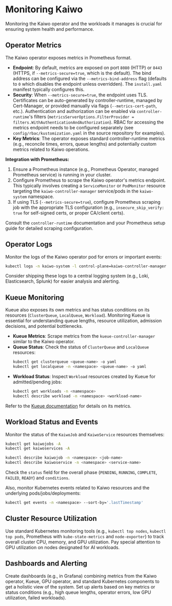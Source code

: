 # Monitoring Kaiwo

Monitoring the Kaiwo operator and the workloads it manages is crucial for ensuring system health and performance.

## Operator Metrics

The Kaiwo operator exposes metrics in Prometheus format.

*   **Endpoint**: By default, metrics are exposed on port `8080` (HTTP) or `8443` (HTTPS, if `--metrics-secure=true`, which is the default). The bind address can be configured via the `--metrics-bind-address` flag (defaults to `0` which disables the endpoint unless overridden). The `install.yaml` manifest typically configures this.
*   **Security**: When `--metrics-secure=true`, the endpoint uses TLS. Certificates can be auto-generated by controller-runtime, managed by Cert-Manager, or provided manually via flags (`--metrics-cert-path`, etc.). Authentication and authorization can be enabled via `controller-runtime`'s filters (`metricsServerOptions.FilterProvider = filters.WithAuthenticationAndAuthorization`). RBAC for accessing the metrics endpoint needs to be configured separately (see `config/rbac/kustomization.yaml` in the source repository for examples).
*   **Key Metrics**: The operator exposes standard controller-runtime metrics (e.g., reconcile times, errors, queue lengths) and potentially custom metrics related to Kaiwo operations.

**Integration with Prometheus:**

1.  Ensure a Prometheus instance (e.g., Prometheus Operator, managed Prometheus service) is running in your cluster.
2.  Configure Prometheus to scrape the Kaiwo operator's metrics endpoint. This typically involves creating a `ServiceMonitor` or `PodMonitor` resource targeting the `kaiwo-controller-manager` service/pods in the `kaiwo-system` namespace.
3.  If using TLS (`--metrics-secure=true`), configure Prometheus scraping job with the appropriate TLS configuration (e.g., `insecure_skip_verify: true` for self-signed certs, or proper CA/client certs).

Consult the `controller-runtime` documentation and your Prometheus setup guide for detailed scraping configuration.

## Operator Logs

Monitor the logs of the Kaiwo operator pod for errors or important events:

```bash
kubectl logs -n kaiwo-system -l control-plane=kaiwo-controller-manager -f
```

Consider shipping these logs to a central logging system (e.g., Loki, Elasticsearch, Splunk) for easier analysis and alerting.

## Kueue Monitoring

Kueue also exposes its own metrics and has status conditions on its resources (`ClusterQueue`, `LocalQueue`, `Workload`). Monitoring Kueue is essential for understanding queue lengths, resource utilization, admission decisions, and potential bottlenecks.

*   **Kueue Metrics**: Scrape metrics from the `kueue-controller-manager` similar to the Kaiwo operator.
*   **Queue Status**: Check the status of `ClusterQueue` and `LocalQueue` resources:
    ```bash
    kubectl get clusterqueue <queue-name> -o yaml
    kubectl get localqueue -n <namespace> <queue-name> -o yaml
    ```
*   **Workload Status**: Inspect `Workload` resources created by Kueue for admitted/pending jobs:
    ```bash
    kubectl get workloads -n <namespace>
    kubectl describe workload -n <namespace> <workload-name>
    ```

Refer to the [Kueue documentation](https://kueue.sigs.k8s.io/docs/reference/metrics/) for details on its metrics.

## Workload Status and Events

Monitor the status of the `KaiwoJob` and `KaiwoService` resources themselves:

```bash
kubectl get kaiwojobs -A
kubectl get kaiwoservices -A

kubectl describe kaiwojob -n <namespace> <job-name>
kubectl describe kaiwoservice -n <namespace> <service-name>
```

Check the `status` field for the overall phase (`PENDING`, `RUNNING`, `COMPLETE`, `FAILED`, `READY`) and `conditions`.

Also, monitor Kubernetes events related to Kaiwo resources and the underlying pods/jobs/deployments:

```bash
kubectl get events -n <namespace> --sort-by='.lastTimestamp'
```

## Cluster Resource Utilization

Use standard Kubernetes monitoring tools (e.g., `kubectl top nodes`, `kubectl top pods`, Prometheus with `kube-state-metrics` and `node-exporter`) to track overall cluster CPU, memory, and GPU utilization. Pay special attention to GPU utilization on nodes designated for AI workloads.

## Dashboards and Alerting

Create dashboards (e.g., in Grafana) combining metrics from the Kaiwo operator, Kueue, GPU operator, and standard Kubernetes components to get a holistic view of the system. Set up alerts based on key metrics or status conditions (e.g., high queue lengths, operator errors, low GPU utilization, failed workloads).
